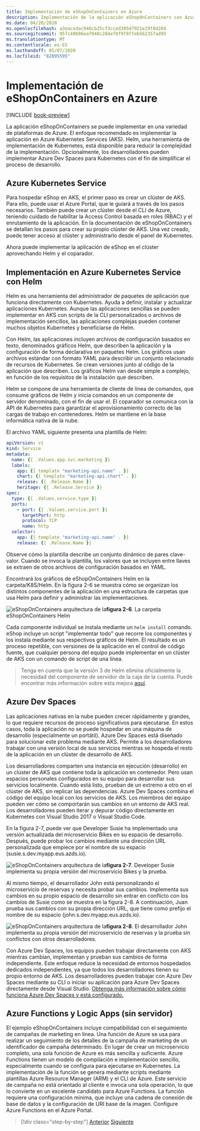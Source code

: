 ```yaml
---
title: Implementación de eShopOnContainers en Azure
description: Implementación de la aplicación eShopOnContainers con Azure Kubernetes Service, Helm y DevSpaces.
ms.date: 04/20/2020
ms.openlocfilehash: a3eacedac946cb25cf3cced305d7921e29f0d204
ms.sourcegitcommit: 957c49696eaf048c284ef8f9f8ffeb562357ad95
ms.translationtype: MT
ms.contentlocale: es-ES
ms.lasthandoff: 05/07/2020
ms.locfileid: "82895595"
---
```

# <a name="deploying-eshoponcontainers-to-azure"></a>Implementación de eShopOnContainers en Azure

[!INCLUDE [book-preview](../../../includes/book-preview.md)]

La aplicación eShopOnContainers se puede implementar en una variedad de plataformas de Azure. El enfoque recomendado es implementar la aplicación en Azure Kubernetes Services (AKS). Helm, una herramienta de implementación de Kubernetes, está disponible para reducir la complejidad de la implementación. Opcionalmente, los desarrolladores pueden implementar Azure Dev Spaces para Kubernetes con el fin de simplificar el proceso de desarrollo.

## <a name="azure-kubernetes-service"></a>Azure Kubernetes Service

Para hospedar eShop en AKS, el primer paso es crear un clúster de AKS. Para ello, puede usar el Azure Portal, que le guiará a través de los pasos necesarios. También puede crear un clúster desde el CLI de Azure, teniendo cuidado de habilitar la Access Control basada en roles (RBAC) y el enrutamiento de la aplicación. En la documentación de eShopOnContainers se detallan los pasos para crear su propio clúster de AKS. Una vez creado, puede tener acceso al clúster y administrarlo desde el panel de Kubernetes.

Ahora puede implementar la aplicación de eShop en el clúster aprovechando Helm y el coparador.

## <a name="deploying-to-azure-kubernetes-service-using-helm"></a>Implementación en Azure Kubernetes Service con Helm

Helm es una herramienta del administrador de paquetes de aplicación que funciona directamente con Kubernetes. Ayuda a definir, instalar y actualizar aplicaciones Kubernetes. Aunque las aplicaciones sencillas se pueden implementar en AKS con scripts de la CLI personalizados o archivos de implementación sencillos, las aplicaciones complejas pueden contener muchos objetos Kubernetes y beneficiarse de Helm.

Con Helm, las aplicaciones incluyen archivos de configuración basados en texto, denominados gráficos Helm, que describen la aplicación y la configuración de forma declarativa en paquetes Helm. Los gráficos usan archivos estándar con formato YAML para describir un conjunto relacionado de recursos de Kubernetes. Se crean versiones junto al código de la aplicación que describen. Los gráficos Helm van desde simple a complejo, en función de los requisitos de la instalación que describen.

Helm se compone de una herramienta de cliente de línea de comandos, que consume gráficos de Helm y inicia comandos en un componente de servidor denominado, con el fin de usar el. El coparador se comunica con la API de Kubernetes para garantizar el aprovisionamiento correcto de las cargas de trabajo en contenedores. Helm se mantiene en la base informática nativa de la nube.

El archivo YAML siguiente presenta una plantilla de Helm:

```yaml
apiVersion: v1
kind: Service
metadata:
  name: {{ .Values.app.svc.marketing }}
  labels:
    app: {{ template "marketing-api.name" . }}
    chart: {{ template "marketing-api.chart" . }}
    release: {{ .Release.Name }}
    heritage: {{ .Release.Service }}
spec:
  type: {{ .Values.service.type }}
  ports:
    - port: {{ .Values.service.port }}
      targetPort: http
      protocol: TCP
      name: http
  selector:
    app: {{ template "marketing-api.name" . }}
    release: {{ .Release.Name }}
```

Observe cómo la plantilla describe un conjunto dinámico de pares clave-valor. Cuando se invoca la plantilla, los valores que se incluyen entre llaves se extraen de otros archivos de configuración basados en YAML.

Encontrará los gráficos de eShopOnContainers Helm en la carpeta/K8S/Helm. En la figura 2-6 se muestra cómo se organizan los distintos componentes de la aplicación en una estructura de carpetas que usa Helm para definir y administrar las implementaciones.

![eShopOnContainers arquitectura](./media/eshoponcontainers-helm-folder.png)
de la**figura 2-6**. La carpeta eShopOnContainers Helm

Cada componente individual se instala mediante un `helm install` comando. eShop incluye un script "implementar todo" que recorre los componentes y los instala mediante sus respectivos gráficos de Helm. El resultado es un proceso repetible, con versiones de la aplicación en el control de código fuente, que cualquier persona del equipo puede implementar en un clúster de AKS con un comando de script de una línea.

> Tenga en cuenta que la versión 3 de Helm elimina oficialmente la necesidad del componente de servidor de la caja de la cuenta. Puede encontrar más información sobre esta mejora [aquí](https://medium.com/better-programming/why-is-tiller-missing-in-helm-3-2347c446714).

## <a name="azure-dev-spaces"></a>Azure Dev Spaces

Las aplicaciones nativas en la nube pueden crecer rápidamente y grandes, lo que requiere recursos de proceso significativos para ejecutarse. En estos casos, toda la aplicación no se puede hospedar en una máquina de desarrollo (especialmente un portátil). Azure Dev Spaces está diseñado para solucionar este problema mediante AKS. Permite a los desarrolladores trabajar con una versión local de sus servicios mientras se hospeda el resto de la aplicación en un clúster de desarrollo de AKS.

Los desarrolladores comparten una instancia en ejecución (desarrollo) en un clúster de AKS que contiene toda la aplicación en contenedor. Pero usan espacios personales configurados en su equipo para desarrollar sus servicios localmente. Cuando está listo, prueban de un extremo a otro en el clúster de AKS, sin replicar las dependencias. Azure Dev Spaces combina el código del equipo local con los servicios de AKS. Los miembros del equipo pueden ver cómo se comportarán sus cambios en un entorno de AKS real. Los desarrolladores pueden iterar y depurar código directamente en Kubernetes con Visual Studio 2017 o Visual Studio Code.

En la figura 2-7, puede ver que Developer Susie ha implementado una versión actualizada del microservicio Bikes en su espacio de desarrollo. Después, puede probar los cambios mediante una dirección URL personalizada que empiece por el nombre de su espacio (susie.s.dev.myapp.eus.azds.io).

![eShopOnContainers arquitectura](./media/azure-devspaces-one.png)
de la**figura 2-7**. Developer Susie implementa su propia versión del microservicio Bikes y la prueba.

Al mismo tiempo, el desarrollador John está personalizando el microservicio de reservas y necesita probar sus cambios. Implementa sus cambios en su propio espacio de desarrollo sin entrar en conflicto con los cambios de Susie como se muestra en la figura 2-8. A continuación, Juan prueba sus cambios con su propia dirección URL, que tiene como prefijo el nombre de su espacio (john.s.dev.myapp.eus.azds.io).

![eShopOnContainers arquitectura](./media/azure-devspaces-two.png)
de la**figura 2-8**. El desarrollador John implementa su propia versión del microservicio de reservas y la prueba sin conflictos con otros desarrolladores.

Con Azure Dev Spaces, los equipos pueden trabajar directamente con AKS mientras cambian, implementan y prueban sus cambios de forma independiente. Este enfoque reduce la necesidad de entornos hospedados dedicados independientes, ya que todos los desarrolladores tienen su propio entorno de AKS. Los desarrolladores pueden trabajar con Azure Dev Spaces mediante su CLI o iniciar su aplicación para Azure Dev Spaces directamente desde Visual Studio. [Obtenga más información sobre cómo funciona Azure Dev Spaces y está configurado.](https://docs.microsoft.com/azure/dev-spaces/how-dev-spaces-works)

## <a name="azure-functions-and-logic-apps-serverless"></a>Azure Functions y Logic Apps (sin servidor)

El ejemplo eShopOnContainers incluye compatibilidad con el seguimiento de campañas de marketing en línea. Una función de Azure se usa para realizar un seguimiento de los detalles de la campaña de marketing de un identificador de campaña determinado. En lugar de crear un microservicio completo, una sola función de Azure es más sencilla y suficiente. Azure Functions tienen un modelo de compilación e implementación sencillo, especialmente cuando se configura para ejecutarse en Kubernetes. La implementación de la función se genera mediante scripts mediante plantillas Azure Resource Manager (ARM) y el CLI de Azure. Este servicio de campaña no está orientado al cliente e invoca una sola operación, lo que lo convierte en un excelente candidato para Azure Functions. La función requiere una configuración mínima, que incluye una cadena de conexión de base de datos y la configuración de URI base de la imagen. Configure Azure Functions en el Azure Portal.

>[!div class="step-by-step"]
>[Anterior](map-eshoponcontainers-azure-services.md)
>[Siguiente](centralized-configuration.md)
